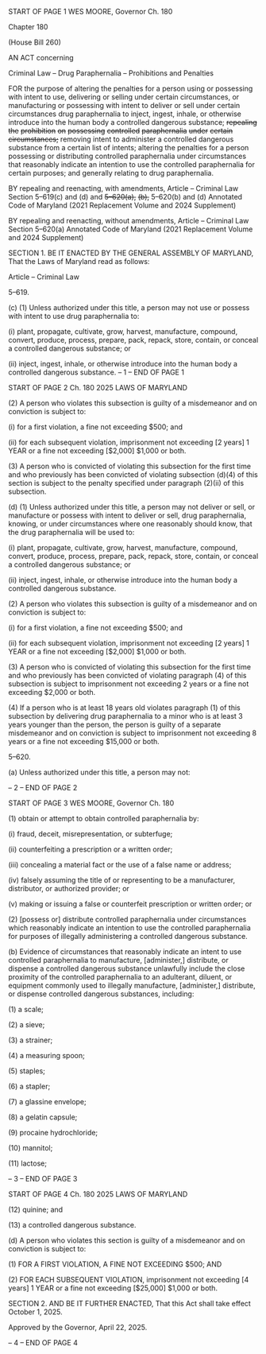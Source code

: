 START OF PAGE 1
WES MOORE, Governor Ch. 180

Chapter 180

(House Bill 260)

AN ACT concerning

Criminal Law – Drug Paraphernalia – Prohibitions and Penalties

FOR the purpose of altering the penalties for a person using or possessing with intent to
use, delivering or selling under certain circumstances, or manufacturing or
possessing with intent to deliver or sell under certain circumstances drug
paraphernalia to inject, ingest, inhale, or otherwise introduce into the human body
a controlled dangerous substance; ~~repealing~~ ~~the~~ ~~prohibition~~ ~~on~~ ~~possessing~~ ~~controlled~~
~~paraphernalia~~ ~~under~~ ~~certain~~ ~~circumstances;~~ removing intent to administer a
controlled dangerous substance from a certain list of intents; altering the penalties
for a person possessing or distributing controlled paraphernalia under circumstances
that reasonably indicate an intention to use the controlled paraphernalia for certain
purposes; and generally relating to drug paraphernalia.

BY repealing and reenacting, with amendments,
Article – Criminal Law
Section 5–619(c) and (d) and ~~5–620(a),~~ ~~(b),~~ 5–620(b) and (d)
Annotated Code of Maryland
(2021 Replacement Volume and 2024 Supplement)

BY repealing and reenacting, without amendments,
Article – Criminal Law
Section 5–620(a)
Annotated Code of Maryland
(2021 Replacement Volume and 2024 Supplement)

SECTION 1. BE IT ENACTED BY THE GENERAL ASSEMBLY OF MARYLAND,
That the Laws of Maryland read as follows:

Article – Criminal Law

5–619.

(c) (1) Unless authorized under this title, a person may not use or possess with
intent to use drug paraphernalia to:

(i) plant, propagate, cultivate, grow, harvest, manufacture,
compound, convert, produce, process, prepare, pack, repack, store, contain, or conceal a
controlled dangerous substance; or

(ii) inject, ingest, inhale, or otherwise introduce into the human body
a controlled dangerous substance.
– 1 –
END OF PAGE 1

START OF PAGE 2
Ch. 180 2025 LAWS OF MARYLAND

(2) A person who violates this subsection is guilty of a misdemeanor and
on conviction is subject to:

(i) for a first violation, a fine not exceeding $500; and

(ii) for each subsequent violation, imprisonment not exceeding
[2 years] 1 YEAR or a fine not exceeding [$2,000] $1,000 or both.

(3) A person who is convicted of violating this subsection for the first time
and who previously has been convicted of violating subsection (d)(4) of this section is subject
to the penalty specified under paragraph (2)(ii) of this subsection.

(d) (1) Unless authorized under this title, a person may not deliver or sell, or
manufacture or possess with intent to deliver or sell, drug paraphernalia, knowing, or
under circumstances where one reasonably should know, that the drug paraphernalia will
be used to:

(i) plant, propagate, cultivate, grow, harvest, manufacture,
compound, convert, produce, process, prepare, pack, repack, store, contain, or conceal a
controlled dangerous substance; or

(ii) inject, ingest, inhale, or otherwise introduce into the human body
a controlled dangerous substance.

(2) A person who violates this subsection is guilty of a misdemeanor and
on conviction is subject to:

(i) for a first violation, a fine not exceeding $500; and

(ii) for each subsequent violation, imprisonment not exceeding
[2 years] 1 YEAR or a fine not exceeding [$2,000] $1,000 or both.

(3) A person who is convicted of violating this subsection for the first time
and who previously has been convicted of violating paragraph (4) of this subsection is
subject to imprisonment not exceeding 2 years or a fine not exceeding $2,000 or both.

(4) If a person who is at least 18 years old violates paragraph (1) of this
subsection by delivering drug paraphernalia to a minor who is at least 3 years younger than
the person, the person is guilty of a separate misdemeanor and on conviction is subject to
imprisonment not exceeding 8 years or a fine not exceeding $15,000 or both.

5–620.

(a) Unless authorized under this title, a person may not:

– 2 –
END OF PAGE 2

START OF PAGE 3
WES MOORE, Governor Ch. 180

(1) obtain or attempt to obtain controlled paraphernalia by:

(i) fraud, deceit, misrepresentation, or subterfuge;

(ii) counterfeiting a prescription or a written order;

(iii) concealing a material fact or the use of a false name or address;

(iv) falsely assuming the title of or representing to be a
manufacturer, distributor, or authorized provider; or

(v) making or issuing a false or counterfeit prescription or written
order; or

(2) [possess or] distribute controlled paraphernalia under circumstances
which reasonably indicate an intention to use the controlled paraphernalia for purposes of
illegally administering a controlled dangerous substance.

(b) Evidence of circumstances that reasonably indicate an intent to use controlled
paraphernalia to manufacture, [administer,] distribute, or dispense a controlled dangerous
substance unlawfully include the close proximity of the controlled paraphernalia to an
adulterant, diluent, or equipment commonly used to illegally manufacture, [administer,]
distribute, or dispense controlled dangerous substances, including:

(1) a scale;

(2) a sieve;

(3) a strainer;

(4) a measuring spoon;

(5) staples;

(6) a stapler;

(7) a glassine envelope;

(8) a gelatin capsule;

(9) procaine hydrochloride;

(10) mannitol;

(11) lactose;

– 3 –
END OF PAGE 3

START OF PAGE 4
Ch. 180 2025 LAWS OF MARYLAND

(12) quinine; and

(13) a controlled dangerous substance.

(d) A person who violates this section is guilty of a misdemeanor and on conviction
is subject to:

(1) FOR A FIRST VIOLATION, A FINE NOT EXCEEDING $500; AND

(2) FOR EACH SUBSEQUENT VIOLATION, imprisonment not exceeding
[4 years] 1 YEAR or a fine not exceeding [$25,000] $1,000 or both.

SECTION 2. AND BE IT FURTHER ENACTED, That this Act shall take effect
October 1, 2025.

Approved by the Governor, April 22, 2025.

– 4 –
END OF PAGE 4